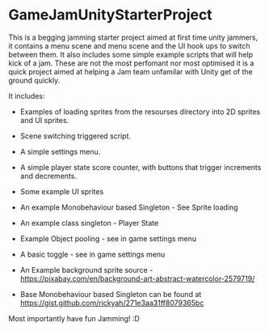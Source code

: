 # GameJamUnityStarterProject

This is a begging jamming starter project  aimed at first time unity jammers, it contains a menu scene and menu scene and the UI hook ups to switch between them. It also includes some simple example scripts that will help kick of a jam. These are not the most perfomant nor most optimised it is a quick project aimed at helping a Jam team  unfamilar with Unity get of the ground quickly.

It includes:
- Examples of loading sprites from the resourses directory into 2D sprites and UI sprites.
- Scene switching triggered script.
-  A simple settings menu.
- A simple player state score counter, with buttons that trigger increments and decrements.
- Some example UI sprites
- An example Monobehaviour based Singleton - See Sprite loading
- An example class singleton - Player State
- Example Object pooling - see in game settings menu
- A basic toggle - see in game settings menu

- An Example background sprite source - https://pixabay.com/en/background-art-abstract-watercolor-2579719/
- Base Monobehaviour based Singleton can be found at https://gist.github.com/rickyah/271e3aa31ff8079365bc

Most importantly have fun Jamming! :D


